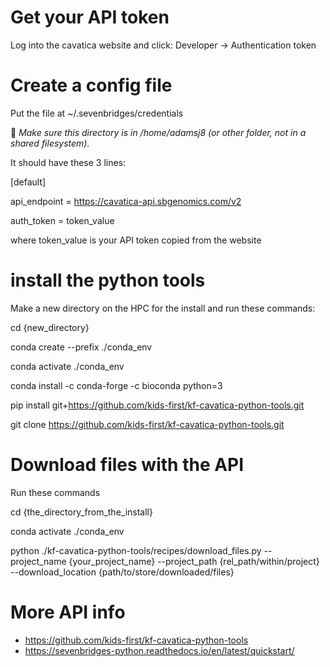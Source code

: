 # Get your API token

Log into the cavatica website and click: Developer -> Authentication token

# Create a config file

Put the file at ~/.sevenbridges/credentials

📝 *Make sure this directory is in /home/adamsj8 (or other folder, not in a shared filesystem).* 

It should have these 3 lines:

[default]

api_endpoint = https://cavatica-api.sbgenomics.com/v2

auth_token = token_value

where token_value is your API token copied from the website

# install the python tools

Make a new directory on the HPC for the install and run these commands:

cd {new_directory}

conda create --prefix ./conda_env

conda activate ./conda_env

conda install -c conda-forge -c bioconda python=3

pip install git+https://github.com/kids-first/kf-cavatica-python-tools.git

git clone https://github.com/kids-first/kf-cavatica-python-tools.git

# Download files with the API

Run these commands

cd {the_directory_from_the_install}

conda activate ./conda_env

python ./kf-cavatica-python-tools/recipes/download_files.py --project_name {your_project_name} --project_path {rel_path/within/project} --download_location {path/to/store/downloaded/files}

# More API info

* https://github.com/kids-first/kf-cavatica-python-tools
* https://sevenbridges-python.readthedocs.io/en/latest/quickstart/
